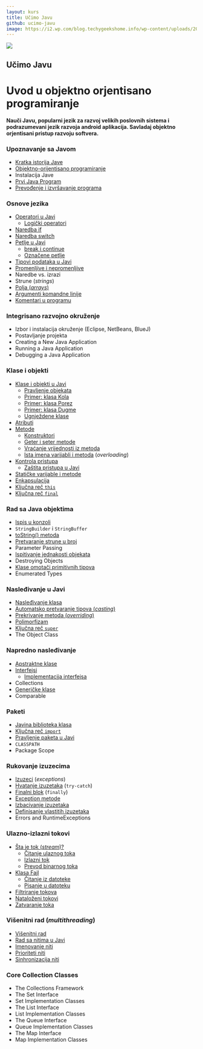 ```yaml
---
layout: kurs
title: Učimo Javu
github: ucimo-javu
image: https://i2.wp.com/blog.techygeekshome.info/wp-content/uploads/2017/03/java-logo.png?resize=720%2C340&ssl=1
---
```


![]({{page.image}})

## Učimo Javu
# Uvod u objektno orjentisano programiranje

**Nauči Javu, popularni jezik za razvoj velikih poslovnih sistema i podrazumevani jezik razvoja android aplikacija. Savladaj objektno orjentisani pristup razvoju softvera.**

### Upoznavanje sa Javom

- [Kratka istorija Jave](/kratka-istorija-jave)
- [Objektno-orijentisano programiranje](/objektno-orijentisano-programiranje)
- Instalacija Jave
- [Prvi Java Program](/zdravo-java)
- [Prevođenje i izvršavanje programa](/java-prevodjenje-i-pokretanje-programa)

### Osnove jezika

- [Operatori u Javi](/java-operatori)
  - [Logički operatori](/java-logicki-operatori)
- [Naredba if](/java-naredba-if)
- [Naredba switch](/java-switch)
- [Petlje u Javi](/java-petlje)
  - [break i continue](/java-break-i-continue)
  - [Označene petlje](/java-oznacene-petlje)
- [Tipovi podataka u Javi](/java-tipovi-podataka)
- [Promenljive i nepromenljive](/java-promenljive-i-nepromenljive)
- Naredbe vs. izrazi
- Strune (*strings*)
- [Polja (*arrays*)](/java-polja)
- [Argumenti komandne linije](/java-argumenti-komandne-linije)
- [Komentari u programu](/java-komentari)

### Integrisano razvojno okruženje

- Izbor i instalacija okruženje (Eclipse, NetBeans, BlueJ)
- Postavljanje projekta
- Creating a New Java Application
- Running a Java Application
- Debugging a Java Application

### Klase i objekti

- [Klase i objekti u Javi](/java-klase-i-objekti)
  - [Pravljenje objekata](/java-pravljenje-objekata)
  - [Primer: klasa Kola](/primer-klasa-kola)
  - [Primer: klasa Porez](/primer-klasa-porez)
  - [Primer: klasa Dugme](/primer-klasa-dugme)
  - [Ugnježdene klase](/ugnjezdene-klase)
- [Atributi](/java-atributi)
- [Metode](/java-metode)
  - [Konstruktori](/java-konstruktori)
  - [Geter i seter metode](/java-geteri-i-seteri)
  - [Vraćanje vrijednosti iz metoda](/java-vracanje-vrednosti)
  - [Ista imena varijabli i metoda](/ista-imena-varijabli-i-metoda) (*overloading*)
- [Kontrola pristupa](/kontrola-pristupa)
  - [Zaštita pristupa u Javi](/java-zastita-pristupa)
- [Statičke varijable i metode](/java-static)
- [Enkapsulacija](/enkapsulacija)
- [Ključna reč `this`](/java-this)
- [Ključna reč `final`](/java-final)

### Rad sa Java objektima

- [Ispis u konzoli](/java-ispis-u-konzoli)
- `StringBuilder` i `StringBuffer`
- [toString() metoda](/java-to-string-metoda)
- [Pretvaranje strune u broj](/java-pretvaranje-strune-u-broj)
- Parameter Passing
- [Ispitivanje jednakosti objekata](/java-jednakost-objekata)
- Destroying Objects
- [Klase omotači primitivnih tipova](/java-klase-omotaci)
- Enumerated Types

### Nasleđivanje u Javi

- [Nasleđivanje klasa](/nasledjivanje-klasa)
- [Automatsko pretvaranje tipova (*casting*)](/java-casting)
- [Prekrivanje metoda (*overriding*)](/java-prekrivanje-metoda)
- [Polimorfizam](/polimorfizam)
- [Ključna reč `super`](/java-super)
- The Object Class

### Napredno nasleđivanje

- [Apstraktne klase](/java-abstract)
- [Interfejsi](/java-interfejs)
  - [Implementacija interfejsa](/implementacija-interfejsa)
- Collections
- [Generičke klase](/genericke-klase)
- Comparable

### Paketi

- [Javina biblioteka klasa](/java-biblioteka-klasa)
- [Ključna reč `import`](/java-import)
- [Pravljenje paketa u Javi](/java-pravljenje-paketa)
- `CLASSPATH`
- Package Scope

### Rukovanje izuzecima

- [Izuzeci](/java-iznimke) (*exceptions*)
- [Hvatanje izuzetaka](/hvatanje-izuzetaka) (`try-catch`)
- [Finalni blok](/java-finalni-blok) (`finally`)
- [Exception metode](/exception-metode)
- [Izbacivanje izuzetaka](/izbacivanje-izuzetaka)
- [Definisanje vlastitih izuzetaka](/definisanje-izuzetaka)
- Errors and RuntimeExceptions

### Ulazno-izlazni tokovi

- [Šta je tok (*stream*)?](/java-stream)
  - [Čitanje ulaznog toka](/java-citanje-ulaznog-toka)
  - [Izlazni tok](/java-izlazni-tok)
  - [Prevod binarnog toka](/java-prevod-binarnog-toka)
- [Klasa Fajl](/java-klasa-fajl)
  - [Čitanje iz datoteke](/java-citanje-iz-datoteke)
  - [Pisanje u datoteku](/java-pisanje-u-datoteku)
- [Filtriranje tokova](/java-filtriranje-tokova)
- [Nataloženi tokovi](/java-buffered-stream)
- [Zatvaranje toka](/java-zatvaranje-toka)

### Višenitni rad (*multithreading*)

- [Višenitni rad](/java-visenitnost)
- [Rad sa nitima u Javi](/java-rad-sa-nitima)
- [Imenovanje niti](/java-imenovanje-niti)
- [Prioriteti niti](/java-prioriteti-niti)
- [Sinhronizacija niti](/java-sinhronizacija-niti)

### Core Collection Classes

- The Collections Framework
- The Set Interface
- Set Implementation Classes
- The List Interface
- List Implementation Classes
- The Queue Interface
- Queue Implementation Classes
- The Map Interface
- Map Implementation Classes
